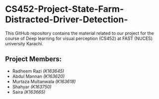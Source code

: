 # CS452-Project-State-Farm-Distracted-Driver-Detection-
This GitHub repository contains the material related to our project  for the course of Deep learning for visual perception (CS452) at FAST (NUCES) university Karachi.

## Project Members:

- Radheem Razi *(K163645)*
- Abdul Mannan *(K163620)*
- Murtaza Multanwala *(K163618)*
- Shahyar *(K163750)*
- Saira *(K163665)*
